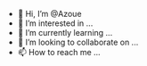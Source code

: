 - 👋 Hi, I’m @Azoue
- 👀 I’m interested in ...
- 🌱 I’m currently learning ...
- 💞️ I’m looking to collaborate on ...
- 📫 How to reach me ...

<!---
Azoue/Azoue is a ✨ special ✨ repository because its `README.md` (this file) appears on your GitHub profile.
You can click the Preview link to take a look at your changes.
--->
